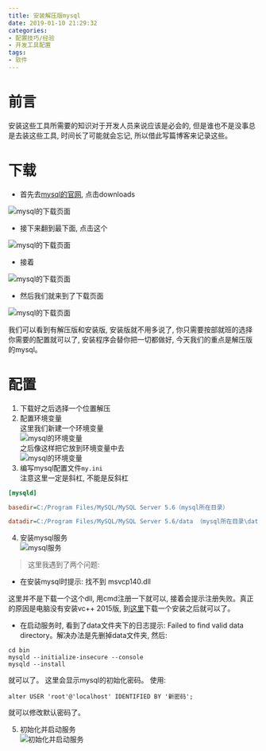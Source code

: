 ```yaml
---
title: 安装解压版mysql
date: 2019-01-10 21:29:32
categories:
- 配置技巧/经验
- 开发工具配置
tags:
- 软件
---
```


# 前言

安装这些工具所需要的知识对于开发人员来说应该是必会的, 但是谁也不是没事总是去装这些工具, 时间长了可能就会忘记, 所以借此写篇博客来记录这些。

<!--more-->

# 下载

* 首先去[mysql的官网]("https://dev.mysql.com"), 点击downloads

![mysql的下载页面](/images/software-setup/mysql/mysql-setup1.jpg)

* 接下来翻到最下面, 点击这个

![mysql的下载页面](/images/software-setup/mysql/mysql-setup2.jpg)

* 接着

![mysql的下载页面](/images/software-setup/mysql/mysql-setup3.jpg)

* 然后我们就来到了下载页面

![mysql的下载页面](/images/software-setup/mysql/mysql-setup4.jpg)

我们可以看到有解压版和安装版, 安装版就不用多说了, 你只需要按部就班的选择你需要的配置就可以了, 安装程序会替你把一切都做好, 今天我们的重点是解压版的mysql。

# 配置

1. 下载好之后选择一个位置解压
2. 配置环境变量<br>这里我们新建一个环境变量<br>![mysql的环境变量](/images/software-setup/mysql/mysql-setup5.jpg)<br>之后像这样把它放到环境变量中去<br>![mysql的环境变量](/images/software-setup/mysql/mysql-setup6.jpg)
3. 编写mysql配置文件`my.ini`<br>注意这里一定是斜杠, 不能是反斜杠

```ini
[mysqld] 

basedir=C:/Program Files/MySQL/MySQL Server 5.6（mysql所在目录） 

datadir=C:/Program Files/MySQL/MySQL Server 5.6/data （mysql所在目录\data）
```

4. 安装mysql服务<br>![mysql服务](/images/software-setup/mysql/mysql-setup7.jpg)
> 这里我遇到了两个问题:
* 在安装mysql时提示: 找不到 msvcp140.dll

这里并不是下载一个这个dll, 用cmd注册一下就可以, 接着会提示注册失败。真正的原因是电脑没有安装vc++ 2015版, 到[这里](https://www.microsoft.com/en-us/download/details.aspx?id=53587)下载一个安装之后就可以了。

* 在启动服务时, 看到了data文件夹下的日志提示: Failed to find valid data directory。解决办法是先删掉data文件夹, 然后:

```
cd bin
mysqld --initialize-insecure --console
mysqld --install
```

就可以了。
这里会显示mysql的初始化密码。
使用:

```
alter USER 'root'@'localhost' IDENTIFIED BY '新密码';
```
就可以修改默认密码了。

5. 初始化并启动服务<br>![初始化并启动服务](/images/software-setup/mysql/mysql-setup8.jpg)
